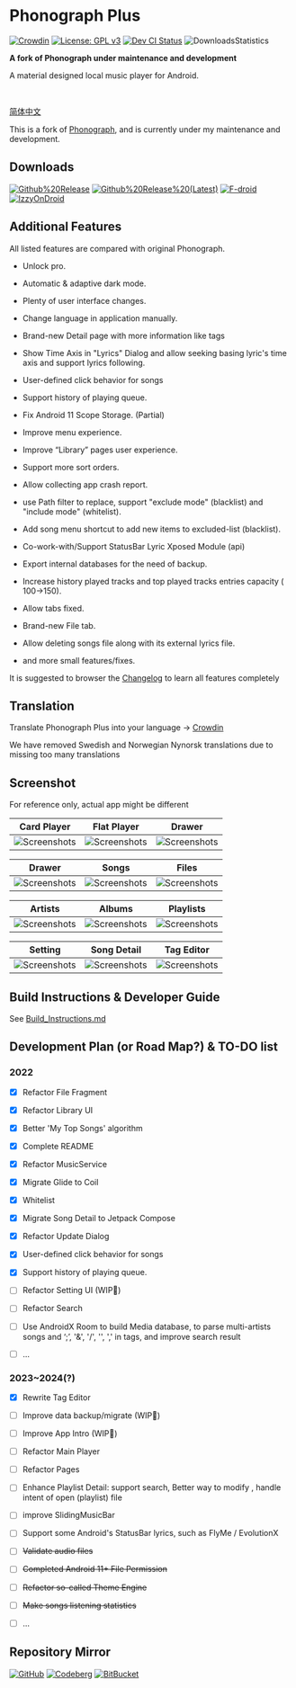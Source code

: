 # Phonograph Plus

[![Crowdin](https://badges.crowdin.net/phonograph-plus/localized.svg)](https://crowdin.com/project/phonograph-plus)
[![License: GPL v3](https://img.shields.io/badge/License-GPL%20v3-blue.svg)](https://github.com/chr56/Phonograph_Plus/blob/release/LICENSE.txt)
[<img src="https://github.com/chr56/Phonograph_Plus/actions/workflows/dev.yml/badge.svg" alt="Dev CI Status">](https://github.com/chr56/Phonograph_Plus/actions/workflows/dev.yml)
![DownloadsStatistics](https://img.shields.io/github/downloads/chr56/Phonograph_Plus/total)

**A fork of Phonograph under maintenance and development**

A material designed local music player for Android.

<br/>

[简体中文](./README_ZH.md)

This is a fork of [Phonograph](https://github.com/kabouzeid/Phonograph), and is currently under my maintenance and
development.

## **Downloads**

[<img src="https://img.shields.io/github/v/release/chr56/phonograph_plus?label=Github%20Release" alt="Github%20Release">](https://github.com/chr56/Phonograph_Plus/releases/latest)
[<img src="https://img.shields.io/github/v/release/chr56/phonograph_plus?label=Github%20Release%20(Latest)&include_prereleases" alt="Github%20Release%20(Latest)">](https://github.com/chr56/Phonograph_Plus/releases/)
[<img src="https://img.shields.io/github/v/release/chr56/phonograph_plus?label=F-droid" alt="F-droid">](https://f-droid.org/packages/player.phonograph.plus/)
[<img src="https://img.shields.io/badge/IzzyOnDroid-Release-blue" alt="IzzyOnDroid">](https://apt.izzysoft.de/fdroid/index/apk/player.phonograph.plus)

## **Additional Features**

All listed features are compared with original Phonograph.

- Unlock pro.

- Automatic & adaptive dark mode.

- Plenty of user interface changes.

- Change language in application manually.

- Brand-new Detail page with more information like tags

- Show Time Axis in "Lyrics" Dialog and allow seeking basing lyric's time axis and
  support lyrics following.

- User-defined click behavior for songs

- Support history of playing queue.

- Fix Android 11 Scope Storage. (Partial)

- Improve menu experience.

- Improve “Library” pages user experience.

- Support more sort orders.

- Allow collecting app crash report.

- use Path filter to replace, support "exclude mode" (blacklist) and "include mode" (whitelist).

- Add song menu shortcut to add new items to excluded-list (blacklist).

- Co-work-with/Support StatusBar Lyric
  Xposed Module (api)

- Export internal databases for the need of backup.

- Increase history played tracks and top played tracks entries capacity (
  100->150).

- Allow tabs fixed.

- Brand-new File tab.

- Allow deleting songs file along with its external lyrics file.

- and more small features/fixes.

It is suggested to browser the [Changelog](https://phonographplus.github.io/changelogs/changeslogs/changelog.html) to
learn all features completely

## **Translation**

Translate Phonograph Plus into your language -> [Crowdin](https://crowdin.com/project/phonograph-plus)

We have removed Swedish and Norwegian Nynorsk translations due to missing too many translations

## **Screenshot**

For reference only, actual app might be different

|                                           Card Player                                           |                                           Flat Player                                           |                                           Drawer                                            |
|:-----------------------------------------------------------------------------------------------:|:-----------------------------------------------------------------------------------------------:|:-------------------------------------------------------------------------------------------:|
| ![Screenshots](fastlane/metadata/android/en-US/images/phoneScreenshots/CardPlayer.jpg?raw=true) | ![Screenshots](fastlane/metadata/android/en-US/images/phoneScreenshots/FlatPlayer.jpg?raw=true) | ![Screenshots](fastlane/metadata/android/en-US/images/phoneScreenshots/Drawer.jpg?raw=true) |

|                                           Drawer                                            |                                             Songs                                             |                                             Files                                             |
|:-------------------------------------------------------------------------------------------:|:---------------------------------------------------------------------------------------------:|:---------------------------------------------------------------------------------------------:|
| ![Screenshots](fastlane/metadata/android/en-US/images/phoneScreenshots/Drawer.jpg?raw=true) | ![Screenshots](fastlane/metadata/android/en-US/images/phoneScreenshots/SongPage.jpg?raw=true) | ![Screenshots](fastlane/metadata/android/en-US/images/phoneScreenshots/FilePage.jpg?raw=true) |

|                                             Artists                                             |                                             Albums                                             |                                             Playlists                                             |
|:-----------------------------------------------------------------------------------------------:|:----------------------------------------------------------------------------------------------:|:-------------------------------------------------------------------------------------------------:|
| ![Screenshots](fastlane/metadata/android/en-US/images/phoneScreenshots/ArtistPage.jpg?raw=true) | ![Screenshots](fastlane/metadata/android/en-US/images/phoneScreenshots/AlbumPage.jpg?raw=true) | ![Screenshots](fastlane/metadata/android/en-US/images/phoneScreenshots/PlaylistPage.jpg?raw=true) |

|                                           Setting                                            |                                           Song Detail                                           |                                           Tag Editor                                           |
|:--------------------------------------------------------------------------------------------:|:-----------------------------------------------------------------------------------------------:|:----------------------------------------------------------------------------------------------:|
| ![Screenshots](fastlane/metadata/android/en-US/images/phoneScreenshots/Setting.jpg?raw=true) | ![Screenshots](fastlane/metadata/android/en-US/images/phoneScreenshots/SongDetail.jpg?raw=true) | ![Screenshots](fastlane/metadata/android/en-US/images/phoneScreenshots/TagEditor.jpg?raw=true) |

## **Build Instructions & Developer Guide**

See [Build_Instructions.md](./Build_Instructions.md)

## **Development Plan (or Road Map?)** & **TO-DO list**

### **2022**

- [x] Refactor File Fragment

- [x] Refactor Library UI

- [x] Better 'My Top Songs' algorithm

- [x] Complete README

- [x] Refactor MusicService

- [x] Migrate Glide to Coil

- [x] Whitelist

- [x] Migrate Song Detail to Jetpack Compose

- [x] Refactor Update Dialog

- [x] User-defined click behavior for songs

- [x] Support history of playing queue.

- [ ] Refactor Setting UI (WIP🚧)

- [ ] Refactor Search

- [ ] Use AndroidX Room to build
  Media database, to parse multi-artists songs and ‘;’, '&', '/', '\', ',' in tags, and improve search result

- [ ] ...

### **2023~2024(?)**

- [x] Rewrite Tag Editor

- [ ] Improve data backup/migrate (WIP🚧)

- [ ] Improve App Intro (WIP🚧)

- [ ] Refactor Main Player

- [ ] Refactor Pages

- [ ] Enhance Playlist Detail: support search, Better way to
  modify , handle intent of open (playlist) file

- [ ] improve SlidingMusicBar

- [ ] Support some Android's StatusBar lyrics, such as FlyMe / EvolutionX

- [ ] <del>Validate audio files</del>

- [ ] <del>Completed Android 11+ File Permission</del>

- [ ] <del>Refactor so-called Theme Engine</del>

- [ ] <del>Make songs listening statistics</del>

- [ ] ...


## **Repository Mirror**

[![GitHub](https://img.shields.io/badge/Git-Github-Blue)](https://github.com/chr56/Phonograph_Plus/)
[![Codeberg](https://img.shields.io/badge/Git-Codeberg-Blue)](https://codeberg.org/PhonographPlus/Phonograph_Plus)
[![BitBucket](https://img.shields.io/badge/Git-BitBucket-Blue)](https://bitbucket.org/phonograph-plus/phonograph_plus/)
